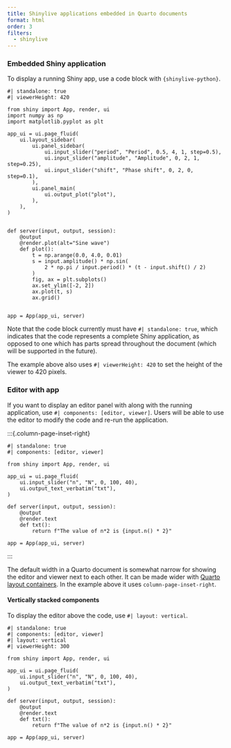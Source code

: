```yaml
---
title: Shinylive applications embedded in Quarto documents
format: html
order: 3
filters:
  - shinylive
---
```





### Embedded Shiny application

To display a running Shiny app, use a code block with `{shinylive-python}`.

```{shinylive-python}
#| standalone: true
#| viewerHeight: 420

from shiny import App, render, ui
import numpy as np
import matplotlib.pyplot as plt

app_ui = ui.page_fluid(
    ui.layout_sidebar(
        ui.panel_sidebar(
            ui.input_slider("period", "Period", 0.5, 4, 1, step=0.5),
            ui.input_slider("amplitude", "Amplitude", 0, 2, 1, step=0.25),
            ui.input_slider("shift", "Phase shift", 0, 2, 0, step=0.1),
        ),
        ui.panel_main(
            ui.output_plot("plot"),
        ),
    ),
)


def server(input, output, session):
    @output
    @render.plot(alt="Sine wave")
    def plot():
        t = np.arange(0.0, 4.0, 0.01)
        s = input.amplitude() * np.sin(
            2 * np.pi / input.period() * (t - input.shift() / 2)
        )
        fig, ax = plt.subplots()
        ax.set_ylim([-2, 2])
        ax.plot(t, s)
        ax.grid()


app = App(app_ui, server)

```

Note that the code block currently must have `#| standalone: true`, which indicates that the code represents a complete Shiny application, as opposed to one which has parts spread throughout the document (which will be supported in the future).

The example above also uses `#| viewerHeight: 420` to set the height of the viewer to 420 pixels.


### Editor with app

If you want to display an editor panel with along with the running application, use `#| components: [editor, viewer]`. Users will be able to use the editor to modify the code and re-run the application.

:::{.column-page-inset-right}
```{shinylive-python}
#| standalone: true
#| components: [editor, viewer]

from shiny import App, render, ui

app_ui = ui.page_fluid(
    ui.input_slider("n", "N", 0, 100, 40),
    ui.output_text_verbatim("txt"),
)

def server(input, output, session):
    @output
    @render.text
    def txt():
        return f"The value of n*2 is {input.n() * 2}"

app = App(app_ui, server)

```
:::

The default width in a Quarto document is somewhat narrow for showing the editor and viewer next to each other. It can be made wider with [Quarto layout containers](https://quarto.org/docs/authoring/article-layout.html). In the example above it uses `column-page-inset-right`.


#### Vertically stacked components

To display the editor above the code, use `#| layout: vertical`.

```{shinylive-python}
#| standalone: true
#| components: [editor, viewer]
#| layout: vertical
#| viewerHeight: 300

from shiny import App, render, ui

app_ui = ui.page_fluid(
    ui.input_slider("n", "N", 0, 100, 40),
    ui.output_text_verbatim("txt"),
)

def server(input, output, session):
    @output
    @render.text
    def txt():
        return f"The value of n*2 is {input.n() * 2}"

app = App(app_ui, server)

```

